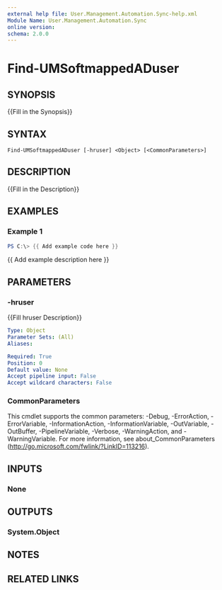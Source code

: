 ```yaml
---
external help file: User.Management.Automation.Sync-help.xml
Module Name: User.Management.Automation.Sync
online version:
schema: 2.0.0
---
```


# Find-UMSoftmappedADuser

## SYNOPSIS
{{Fill in the Synopsis}}

## SYNTAX

```
Find-UMSoftmappedADuser [-hruser] <Object> [<CommonParameters>]
```

## DESCRIPTION
{{Fill in the Description}}

## EXAMPLES

### Example 1
```powershell
PS C:\> {{ Add example code here }}
```

{{ Add example description here }}

## PARAMETERS

### -hruser
{{Fill hruser Description}}

```yaml
Type: Object
Parameter Sets: (All)
Aliases:

Required: True
Position: 0
Default value: None
Accept pipeline input: False
Accept wildcard characters: False
```

### CommonParameters
This cmdlet supports the common parameters: -Debug, -ErrorAction, -ErrorVariable, -InformationAction, -InformationVariable, -OutVariable, -OutBuffer, -PipelineVariable, -Verbose, -WarningAction, and -WarningVariable.
For more information, see about_CommonParameters (http://go.microsoft.com/fwlink/?LinkID=113216).

## INPUTS

### None

## OUTPUTS

### System.Object
## NOTES

## RELATED LINKS
